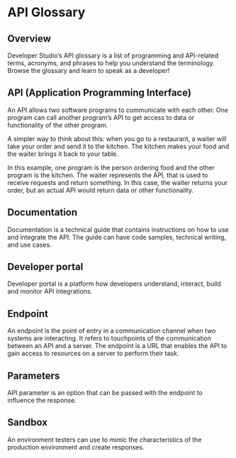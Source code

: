 # API Glossary
## Overview
Developer Studio’s API glossary is a list of programming and API-related terms, acronyms, and phrases to help you understand the terminology. Browse the glossary and learn to speak as a developer! 

## API (Application Programming Interface)
An API allows two software programs to communicate with each other. One program can call another program’s API to get access to data or functionality of the other program. 

A simpler way to think about this: when you go to a restaurant, a waiter will take your order and send it to the kitchen. The kitchen makes your food and the waiter brings it back to your table. 

In this example, one program is the person ordering food and the other program is the kitchen. The waiter represents the API, that is used to receive requests and return something. In this case, the waiter returns your order, but an actual API would return data or other functionality. 

## Documentation
Documentation is a technical guide that contains instructions on how to use and integrate the API. The guide can have code samples, technical writing, and use cases.  

## Developer portal
Developer portal is a platform how developers understand, interact, build and monitor API integrations. 

## Endpoint
An endpoint is the point of entry in a communication channel when two systems are interacting. It refers to touchpoints of the communication between an API and a server. The endpoint is a URL that enables the API to gain access to resources on a server to perform their task. 

## Parameters
API parameter is an option that can be passed with the endpoint to influence the response. 

## Sandbox
An environment testers can use to mimic the characteristics of the production environment and create responses. 
